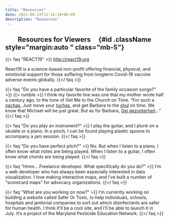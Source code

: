 ```yaml
---
title: "Resources"
date: 2021-06-24T12:14:34+06:00
description: "Resources"
---
```

## &nbsp;&nbsp;&nbsp;&nbsp;&nbsp;&nbsp;&nbsp;&nbsp;Resources for Viewers&nbsp;&nbsp;&nbsp;&nbsp; {#id .className style="margin:auto " class="mb-5"}

{{< faq "REACT19" >}}
http://react19.org

React19 is a science-based non-profit
offering financial, physical, and emotional support for those suffering from longterm Covid-19 vaccine adverse events globally.
{{</ faq >}}

{{< faq "Do you have a particular favorite of the family occasion songs?" >}}
{{< rumble >}}
I think my favorite line was one that my mother wrote half a century ago, to the tune of Get Me to the Church on Time. “For such a [nachas](https://yiddishwordoftheweek.tumblr.com/post/315848528/naches-%D7%A0%D7%97%D7%AA), Just move your [tuchas](https://www.merriam-webster.com/dictionary/tuchus), and get Barbara to the [shul](https://www.lexico.com/en/definition/shul) on time. We know that Michael will be just great. But as for Barbara, [Gei gezunterheit](https://twitter.com/YiddishProject/status/288319328623943682)…”
{{</ faq >}}

{{< faq "Do you play an instrument?" >}}
I play the guitar, and I plunk on a ukulele or a piano. In a pinch, I can be found playing plastic spoons to accompany a jam session.
{{</ faq >}}

{{< faq "Do you have perfect pitch?" >}}
No. But when I listen to a piano, I often know what notes are being played. When I listen to a guitar, I often know what chords are being played.
{{</ faq >}}

{{< faq "Hmm... Freelance developer. What specifically do you do?" >}}
I’m a web developer who has always been especially interested in data visualization. I love making interactive maps, and I’ve built a number of “scorecard maps” for advocacy organizations.
{{</ faq >}}

{{< faq "What are you working on now?" >}}
I’m currently working on building a website called Safer Or Toxic, to help individuals, schools, hospitals and janitorial companies to sort out which disinfectants are safer for human health. I think it’ll be a cool site, and I'll be able to launch it in July. It’s a project of the Maryland Pesticide Education Network.
{{</ faq >}}
